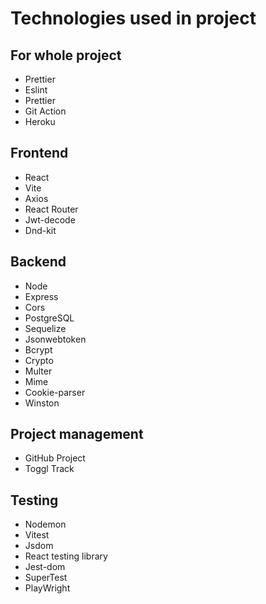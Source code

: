# Technologies used in project

## For whole project

- Prettier
- Eslint
- Prettier
- Git Action
- Heroku

## Frontend

- React
- Vite
- Axios
- React Router
- Jwt-decode
- Dnd-kit

## Backend

- Node
- Express
- Cors
- PostgreSQL
- Sequelize
- Jsonwebtoken
- Bcrypt
- Crypto
- Multer
- Mime
- Cookie-parser
- Winston

## Project management

- GitHub Project
- Toggl Track

## Testing

- Nodemon
- Vitest
- Jsdom
- React testing library
- Jest-dom
- SuperTest
- PlayWright
